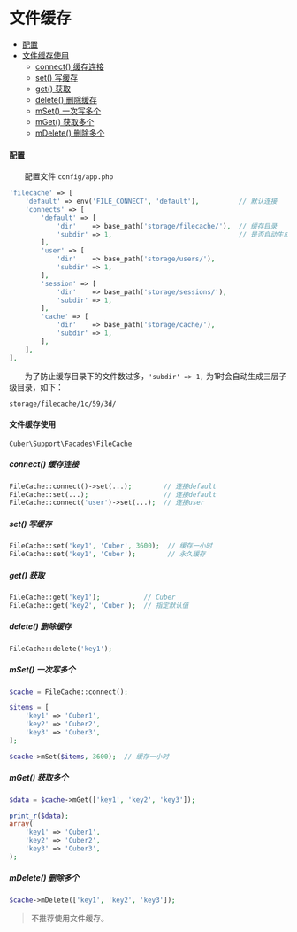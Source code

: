 # 文件缓存

- [配置](#config)
- [文件缓存使用](#use)
    - [connect() 缓存连接](#connect)
    - [set() 写缓存](#set)
    - [get() 获取](#get)
    - [delete() 删除缓存](#delete)
    - [mSet() 一次写多个](#mset)
    - [mGet() 获取多个](#mget)
    - [mDelete() 删除多个](#mdelete)

#### <a name="config">配置</a>

　　配置文件 `config/app.php`

```php
'filecache' => [
    'default' => env('FILE_CONNECT', 'default'),          // 默认连接
    'connects' => [
        'default' => [
            'dir'    => base_path('storage/filecache/'),  // 缓存目录
            'subdir' => 1,                                // 是否自动生成子级缓存目录 默认1是 0否
        ],
        'user' => [
            'dir'    => base_path('storage/users/'),
            'subdir' => 1,
        ],
        'session' => [
            'dir'    => base_path('storage/sessions/'),
            'subdir' => 1,
        ],
        'cache' => [
            'dir'    => base_path('storage/cache/'),
            'subdir' => 1,
        ],
    ],
],
```

　　为了防止缓存目录下的文件数过多，`'subdir' => 1,` 为1时会自动生成三层子级目录，如下：<br />

`storage/filecache/1c/59/3d/`

#### <a name="use">文件缓存使用</a>

`Cuber\Support\Facades\FileCache`

##### <a name="connect">connect() 缓存连接</a>

```php
FileCache::connect()->set(...);        // 连接default
FileCache::set(...);                   // 连接default
FileCache::connect('user')->set(...);  // 连接user
```

##### <a name="set">set() 写缓存</a>
```php
FileCache::set('key1', 'Cuber', 3600);  // 缓存一小时
FileCache::set('key1', 'Cuber');        // 永久缓存
```

##### <a name="get">get() 获取</a>
```php
FileCache::get('key1');           // Cuber
FileCache::get('key2', 'Cuber');  // 指定默认值
```

##### <a name="delete">delete() 删除缓存</a>
```php
FileCache::delete('key1');
```

##### <a name="mset">mSet() 一次写多个</a>
```php
$cache = FileCache::connect();

$items = [
    'key1' => 'Cuber1',
    'key2' => 'Cuber2',
    'key3' => 'Cuber3',
];

$cache->mSet($items, 3600);  // 缓存一小时
```

##### <a name="mget">mGet() 获取多个</a>
```php
$data = $cache->mGet(['key1', 'key2', 'key3']);

print_r($data);
array(
    'key1' => 'Cuber1',
    'key2' => 'Cuber2',
    'key3' => 'Cuber3',
);
```

##### <a name="mdelete">mDelete() 删除多个</a>
```php
$cache->mDelete(['key1', 'key2', 'key3']);
```

> 不推荐使用文件缓存。

